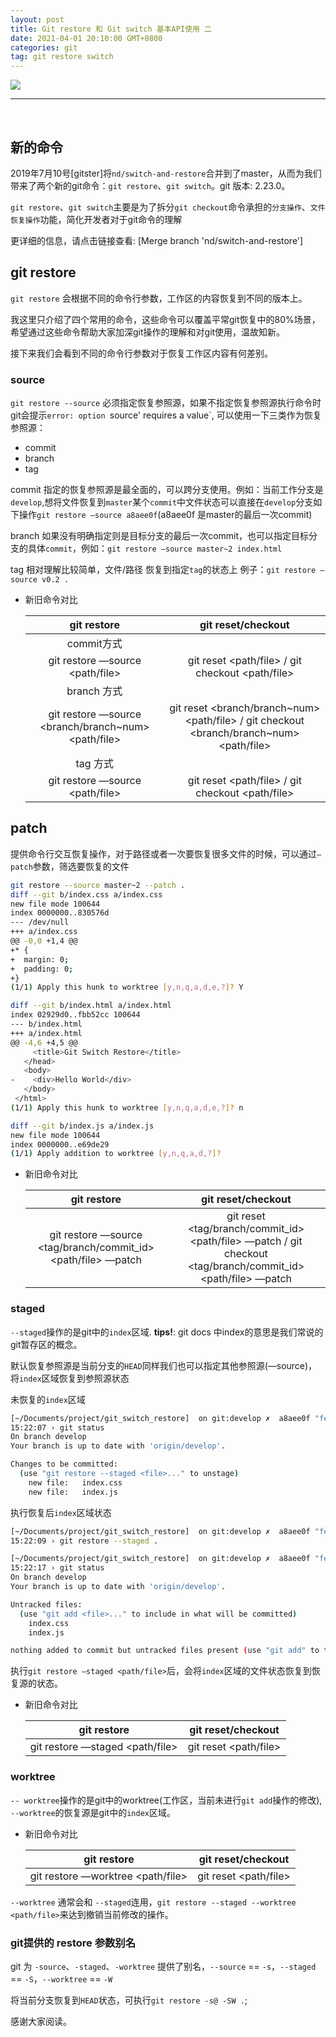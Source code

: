 ```yaml
---
layout: post
title: Git restore 和 Git switch 基本API使用 二
date: 2021-04-01 20:10:00 GMT+0800
categories: git
tag: git restore switch
---
```


<image src="/assets/images/git_restore_switch.png"/>
 
<br/>
<hr/>
<br/>


## 新的命令
  2019年7月10号[gitster]将`nd/switch-and-restore`合并到了master，从而为我们带来了两个新的git命令：`git restore`、`git switch`。git 版本: 2.23.0。

  `git restore`、`git switch`主要是为了拆分`git checkout`命令承担的`分支操作`、`文件恢复操作`功能，简化开发者对于git命令的理解


  更详细的信息，请点击链接查看: [Merge branch 'nd/switch-and-restore']

## git restore

`git restore` 会根据不同的命令行参数，工作区的内容恢复到不同的版本上。

我这里只介绍了四个常用的命令，这些命令可以覆盖平常git恢复中的80%场景，希望通过这些命令帮助大家加深git操作的理解和对git使用，温故知新。

接下来我们会看到不同的命令行参数对于恢复工作区内容有何差别。

### source

`git restore --source` 必须指定恢复参照源，如果不指定恢复参照源执行命令时git会提示`error: option `source' requires a value`, 可以使用一下三类作为恢复参照源：
- commit
- branch
- tag

commit 指定的恢复参照源是最全面的，可以跨分支使用。例如：当前工作分支是`develop`,想将文件恢复到`master`某个`commit`中文件状态可以直接在`develop`分支如下操作`git restore —source a8aee0f`(a8aee0f 是master的最后一次commit)

branch 如果没有明确指定则是目标分支的最后一次commit，也可以指定目标分支的具体`commit`，例如：`git restore —source master~2 index.html`

tag 相对理解比较简单，文件/路径 恢复到指定`tag`的状态上 例子：`git restore —source v0.2 .`


- 新旧命令对比  

  |  git restore                                 |   git reset/checkout   |
  | :------------------------------------------: | :--------------------------------------------------------------------------------------------: |
  | commit方式                                   |                        |
  | git restore —source <commit id> <path/file>  | git reset <commit id> <path/file> / git checkout <commit id> <path/file> |
  | branch 方式                                  |                        |
  | git restore —source <branch/branch~num> <path/file> | git reset <branch/branch~num> <path/file> / git checkout <branch/branch~num> <path/file> |
  | tag 方式                                     |                        |
  | git restore —source <tag> <path/file>        | git reset <tag> <path/file> / git checkout <tag> <path/file> |


## patch

提供命令行交互恢复操作，对于路径或者一次要恢复很多文件的时候，可以通过`—patch`参数，筛选要恢复的文件

```bash
git restore --source master~2 --patch .
diff --git b/index.css a/index.css
new file mode 100644
index 0000000..830576d
--- /dev/null
+++ a/index.css
@@ -0,0 +1,4 @@
+* {
+  margin: 0;
+  padding: 0;
+}
(1/1) Apply this hunk to worktree [y,n,q,a,d,e,?]? Y

diff --git b/index.html a/index.html
index 02929d0..fbb52cc 100644
--- b/index.html
+++ a/index.html
@@ -4,6 +4,5 @@
     <title>Git Switch Restore</title>
   </head>
   <body>
-    <div>Hello World</div>
   </body>
 </html>
(1/1) Apply this hunk to worktree [y,n,q,a,d,e,?]? n

diff --git b/index.js a/index.js
new file mode 100644
index 0000000..e69de29
(1/1) Apply addition to worktree [y,n,q,a,d,?]?
```

- 新旧命令对比  

  |  git restore                                                  |   git reset/checkout   |
  | :-----------------------------------------------------------: | :----------------------------------------------------------------------------------------------------------: |
  | git restore —source <tag/branch/commit_id> <path/file> —patch | git reset <tag/branch/commit_id> <path/file> —patch / git checkout <tag/branch/commit_id> <path/file> —patch |


### staged

`--staged`操作的是git中的`index`区域. **tips!**: git docs 中index的意思是我们常说的git暂存区的概念。

默认恢复参照源是当前分支的`HEAD`同样我们也可以指定其他参照源(—source)，将`index`区域恢复到参照源状态

未恢复的`index`区域

```bash
[~/Documents/project/git_switch_restore]  on git:develop ✗  a8aee0f "feat(index.html): add Hello World text"
15:22:07 › git status
On branch develop
Your branch is up to date with 'origin/develop'.

Changes to be committed:
  (use "git restore --staged <file>..." to unstage)
	new file:   index.css
	new file:   index.js
```

执行恢复后`index`区域状态

```bash
[~/Documents/project/git_switch_restore]  on git:develop ✗  a8aee0f "feat(index.html): add Hello World text"
15:22:09 › git restore --staged .

[~/Documents/project/git_switch_restore]  on git:develop ✗  a8aee0f "feat(index.html): add Hello World text"
15:22:17 › git status
On branch develop
Your branch is up to date with 'origin/develop'.

Untracked files:
  (use "git add <file>..." to include in what will be committed)
	index.css
	index.js

nothing added to commit but untracked files present (use "git add" to track)
```

执行`git restore —staged <path/file>`后，会将`index`区域的文件状态恢复到恢复源的状态。

- 新旧命令对比  

  |  git restore                    |   git reset/checkout  |
  | :-----------------------------: | :-------------------: |
  | git restore —staged <path/file> | git reset <path/file> |

### worktree

`-- worktree`操作的是git中的worktree(工作区，当前未进行`git add`操作的修改), `--worktree`的恢复源是git中的`index`区域。


- 新旧命令对比  

  |  git restore                      |   git reset/checkout  |
  | :-------------------------------: | :-------------------: |
  | git restore —worktree <path/file> | git reset <path/file> |


`--worktree` 通常会和 `--staged`连用，`git restore --staged --worktree <path/file>`来达到撤销当前修改的操作。

### git提供的 restore 参数别名

git 为 `-source`、`-staged`、`-worktree` 提供了别名，`--source` == `-s`，`--staged` == `-S`，`--worktree` == `-W` 

将当前分支恢复到`HEAD`状态，可执行`git restore -s@ -SW .`;

感谢大家阅读。

